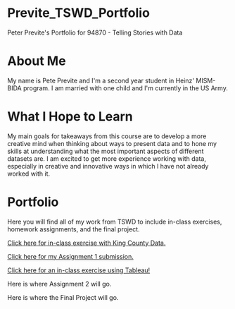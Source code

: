 # Previte_TSWD_Portfolio
Peter Previte's Portfolio for 94870 - Telling Stories with Data


# About Me
My name is Pete Previte and I'm a second year student in Heinz' MISM-BIDA program. I am married with one child and I'm currently in the US Army.


# What I Hope to Learn
My main goals for takeaways from this course are to develop a more creative mind when thinking about ways to present data and to hone my skills at understanding what the most important aspects of different datasets are. I am excited to get more experience working with data, especially in creative and innovative ways in which I have not already worked with it.


# Portfolio

Here you will find all of my work from TSWD to include in-class exercises, homework assignments, and the final project.

[Click here for in-class exercise with King County Data.](KingCountyDemoGraphic.md)

[Click here for my Assignment 1 submission.](dataviz2.md)

[Click here for an in-class exercise using Tableau!](tableauInClassExercise.md)

Here is where Assignment 2 will go.

Here is where the Final Project will go.
